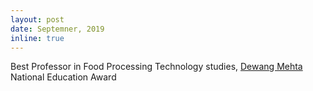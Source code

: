 ```yaml
---
layout: post
date: Septemner, 2019
inline: true
---
```


Best Professor in Food Processing Technology studies, [Dewang Mehta](http://dewangmehtafoundation.org) National Education Award